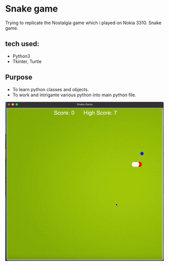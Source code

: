 # Snake game
Trying to replicate the Nostalgia game which i played on Nokia 3310. Snake game.

## tech used:
- Python3
- Tkinter, Turtle

## Purpose
- To learn python classes and objects.
- To work and intrigante various python into main python file.

![alt text](snake_video.gif)

